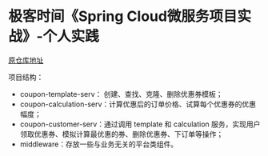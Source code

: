 # 极客时间《Spring Cloud微服务项目实战》-个人实践

[原仓库地址](https://gitee.com/banxian-yao/geekbang-coupon-center)

项目结构：
- coupon-template-serv： 创建、查找、克隆、删除优惠券模板；
- coupon-calculation-serv：计算优惠后的订单价格、试算每个优惠券的优惠幅度；
- coupon-customer-serv：通过调用 template 和 calculation 服务，实现用户领取优惠券、模拟计算最优惠的券、删除优惠券、下订单等操作；
- middleware：存放一些与业务无关的平台类组件。